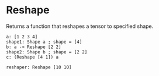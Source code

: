 # Reshape

Returns a function that reshapes a tensor to specified shape.

```L1
a: [1 2 3 4]
shape1: Shape a ; shape = [4]
b: a -> Reshape [2 2]
shape2: Shape b ; shape = [2 2]
c: (Reshape [4 1]) a

reshaper: Reshape [10 10]
```